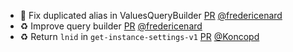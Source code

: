 - 🐛 Fix duplicated alias in ValuesQueryBuilder [PR](https://github.com/laminlabs/laminhub/pull/1384) [@fredericenard](https://github.com/fredericenard)
- ♻️ Improve query builder [PR](https://github.com/laminlabs/laminhub/pull/1333) [@fredericenard](https://github.com/fredericenard)
- ♻️ Return `lnid` in `get-instance-settings-v1` [PR](https://github.com/laminlabs/laminhub/pull/1380) [@Koncopd](https://github.com/Koncopd)
